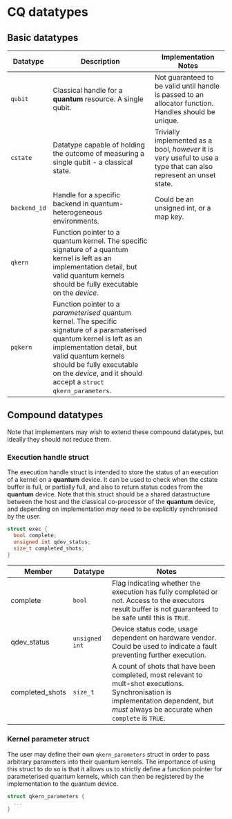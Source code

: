 # CQ datatypes


## Basic datatypes

| Datatype | Description | Implementation Notes |
| -------- | ----------- | -------------------- |
| `qubit`    | Classical handle for a **quantum** resource. A single qubit. |  Not guaranteed to be valid until handle is passed to an allocator function. Handles should be unique. |
| `cstate`  | Datatype capable of holding the outcome of measuring a single qubit - a classical state. | Trivially implemented as a bool, _however_ it is very useful to use a type that can also represent an unset state. |
| `backend_id` | Handle for a specific backend in quantum-heterogeneous environments. | Could be an unsigned int, or a map key. |
| `qkern` | Function pointer to a quantum kernel. The specific signature of a quantum kernel is left as an implementation detail, but valid quantum kernels should be fully executable on the _device_. |
| `pqkern` | Function pointer to a _parameterised_ quantum kernel. The specific signature of a paramaterised quantum kernel is left as an implementation detail, but valid quantum kernels should be fully executable on the _device_, and it should accept a `struct qkern_parameters`. |


## Compound datatypes

Note that implementers may wish to extend these compound datatypes, but ideally they should not reduce them.

### Execution handle struct

The execution handle struct is intended to store the status of an execution of a kernel on a **quantum** device. It can be used to check when the cstate buffer is full, or partially full, and also to return status codes from the **quantum** device. Note that this struct should be a shared datastructure between the host and the classical co-processor of the **quantum** device, and depending on implementation _may_ need to be explicitly synchronised by the user.  

```C
struct exec {
  bool complete;
  unsigned int qdev_status;
  size_t completed_shots;
}
```

| Member | Datatype | Notes |
| ------ | -------- | ----- |
| complete | `bool` | Flag indicating whether the execution has fully completed or not. Access to the executors result buffer is not guaranteed to be safe until this is `TRUE`. |
| qdev_status | `unsigned int` | Device status code, usage dependent on hardware vendor. Could be used to indicate a fault preventing further execution. |
| completed_shots | `size_t` | A count of shots that have been completed, most relevant to mult-shot executions. Synchronisation is implementation dependent, but _must_ always be accurate when `complete` is `TRUE`. |

### Kernel parameter struct

The user may define their own `qkern_parameters` struct in order to pass arbitrary parameters into their quantum kernels. The importance of using this struct to do so is that it allows us to strictly define a function pointer for parameterised quantum kernels, which can then be registered by the implementation to the quantum device.

```C
struct qkern_parameters {
  ...
}
```